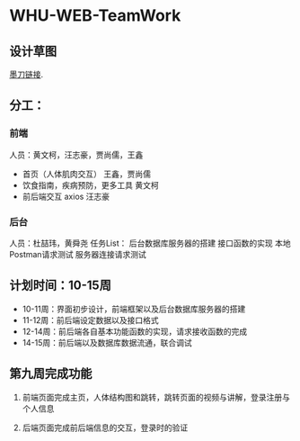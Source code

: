 # WHU-WEB-TeamWork

## 设计草图
[墨刀链接](https://free.modao.cc/app/6a5de23b73a3a4a9c0c81ea5ca5b776109211ef4?simulator_type=outside_artboard&sticky). 

## 分工：
### 前端

人员：黄文柯，汪志豪，贾尚儒，王鑫
- 首页（人体肌肉交互）
王鑫，贾尚儒
- 饮食指南，疾病预防，更多工具
黄文柯
- 前后端交互 axios 
汪志豪

### 后台
人员：杜喆玮，黄舜尧
任务List：
后台数据库服务器的搭建
接口函数的实现
本地Postman请求测试
服务器连接请求测试


## 计划时间：10-15周
- 10-11周：界面初步设计，前端框架以及后台数据库服务器的搭建
- 11-12周：前后端设定数据以及接口格式
- 12-14周：前后端各自基本功能函数的实现，请求接收函数的完成
- 14-15周：前后端以及数据库数据流通，联合调试




## 第九周完成功能

1. 前端页面完成主页，人体结构图和跳转，跳转页面的视频与讲解，登录注册与个人信息

2. 后端页面完成前后端信息的交互，登录时的验证
